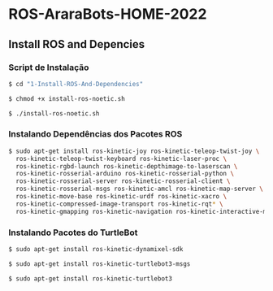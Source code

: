 # ROS-AraraBots-HOME-2022


## Install ROS and Depencies


### Script de Instalação
``` bash
$ cd "1-Install-ROS-And-Dependencies"
```
``` bash
$ chmod +x install-ros-noetic.sh
```
``` bash
$ ./install-ros-noetic.sh
```


### Instalando Dependências dos Pacotes ROS

``` bash
$ sudo apt-get install ros-kinetic-joy ros-kinetic-teleop-twist-joy \
  ros-kinetic-teleop-twist-keyboard ros-kinetic-laser-proc \
  ros-kinetic-rgbd-launch ros-kinetic-depthimage-to-laserscan \
  ros-kinetic-rosserial-arduino ros-kinetic-rosserial-python \
  ros-kinetic-rosserial-server ros-kinetic-rosserial-client \
  ros-kinetic-rosserial-msgs ros-kinetic-amcl ros-kinetic-map-server \
  ros-kinetic-move-base ros-kinetic-urdf ros-kinetic-xacro \
  ros-kinetic-compressed-image-transport ros-kinetic-rqt* \
  ros-kinetic-gmapping ros-kinetic-navigation ros-kinetic-interactive-markers
```
### Instalando Pacotes do TurtleBot

```bash
$ sudo apt-get install ros-kinetic-dynamixel-sdk
```
```bash
$ sudo apt-get install ros-kinetic-turtlebot3-msgs
```
```bash
$ sudo apt-get install ros-kinetic-turtlebot3
```
